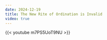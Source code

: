 ```yaml
---
date: 2024-12-19
title: The New Rite of Ordination is Invalid
video: true
---
```



{{< youtube m7PS5UoT9NU >}}
